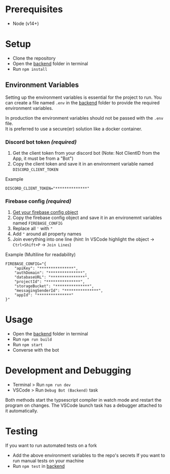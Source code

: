 # Prerequisites
- Node (v14+)

# Setup
- Clone the repository
- Open the [backend](backend) folder in terminal
- Run `npm install`

## Environment Variables
Setting up the environment variables is essential for the project to run.
You can create a file named `.env` in the [backend](backend) folder to provide the required environment variables.

In production the environment variables should not be passed with the `.env` file.  
It is preferred to use a secure(er) solution like a docker container.

### Discord bot token *(required)*
1. Get the client token from your discord bot (Note: Not ClientID from the App, it must be from a "Bot")
2. Copy the client token and save it in an environment variable named `DISCORD_CLIENT_TOKEN`

Example
```env
DISCORD_CLIENT_TOKEN="**************"
```
### Firebase config *(required)*
1. [Get your firebase config object](https://support.google.com/firebase/answer/7015592)
2. Copy the firebase config object and save it in an environemnt variables named `FIREBASE_CONFIG`
3. Replace all `'` with `"`
4. Add `"` around all property names
5. Join everything into one line (_hint:_ In VSCode highlight the object -> `Ctrl+Shift+P` -> `Join Lines`)

Example (Multiline for readability)
```env
FIREBASE_CONFIG="{
    "apiKey": "***************",
    "authDomain": "***************",
    "databaseURL": "***************",
    "projectId": "***************",
    "storageBucket": "***************",
    "messagingSenderId": "***************",
    "appId": "***************"
}"
```

# Usage
- Open the [backend](backend) folder in terminal
- Run `npm run build`
- Run `npm start`
- Converse with the bot

# Development and Debugging 
- Terminal > Run `npm run dev`
- VSCode > Run `Debug Bot (Backend)` task

Both methods start the typsescript compiler in watch mode and restart the program on changes.
The VSCode launch task has a debugger attached to it automatically.

# Testing  
If you want to run automated tests on a fork
- Add the above environment variables to the repo's secrets
If you want to run manual tests on your machine
- Run `npm test` in [backend](backend)

